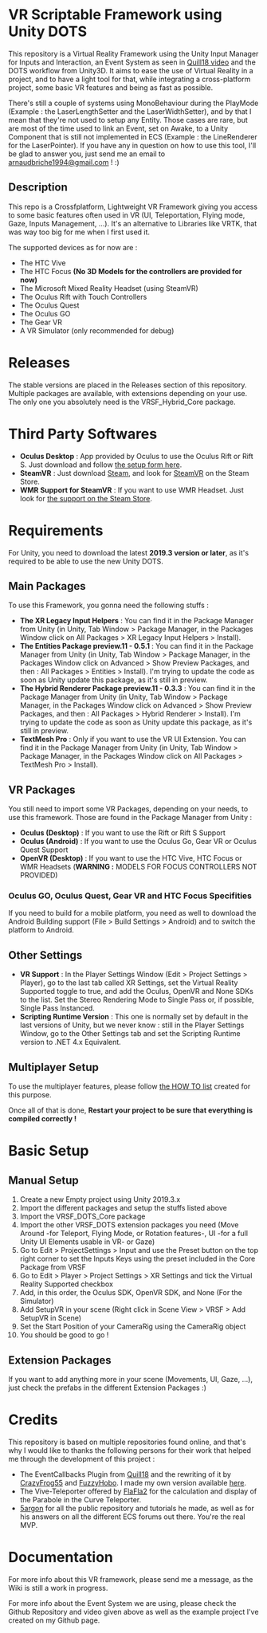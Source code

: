 # VR Scriptable Framework using Unity DOTS
This repository is a Virtual Reality Framework using the Unity Input Manager for Inputs and Interaction, an Event System as seen in [Quill18 video](https://www.youtube.com/watch?v=04wXkgfd9V8) and the DOTS workflow from Unity3D. It aims to ease the use of Virtual Reality in a project, and to have a light tool for that, while integrating a cross-platform project, some basic VR features and being as fast as possible. 


There's still a couple of systems using MonoBehaviour during the PlayMode (Example : the LaserLengthSetter and the LaserWidthSetter), and by that I mean that they're not used to setup any Entity. 
Those cases are rare, but are most of the time used to link an Event, set on Awake, to a Unity Component that is still not implemented in ECS (Example : the LineRenderer for the LaserPointer).
If you have any in question on how to use this tool, I'll be glad to answer you, just send me an email to arnaudbriche1994@gmail.com ! :)


## Description
This repo is a Crossfplatform, Lightweight VR Framework giving you access to some basic features often used in VR (UI, Teleportation, Flying mode, Gaze, Inputs Management, ...). It's an alternative to Libraries like VRTK, that was way too big for me when I first used it.


The supported devices as for now are :
- The HTC Vive
- The HTC Focus **(No 3D Models for the controllers are provided for now)**
- The Microsoft Mixed Reality Headset (using SteamVR)
- The Oculus Rift with Touch Controllers
- The Oculus Quest
- The Oculus GO
- The Gear VR
- A VR Simulator (only recommended for debug)


# Releases
The stable versions are placed in the Releases section of this repository. Multiple packages are available, with extensions depending on your use. The only one you absolutely need is the VRSF_Hybrid_Core package.


# Third Party Softwares
- **Oculus Desktop** : App provided by Oculus to use the Oculus Rift or Rift S. Just download and follow [the setup form here](https://www.oculus.com/rift/setup/).
- **SteamVR** : Just download [Steam](https://store.steampowered.com/about/), and look for [SteamVR](https://store.steampowered.com/app/250820/SteamVR/) on the Steam Store.
- **WMR Support for SteamVR** : If you want to use WMR Headset. Just look for [the support on the Steam Store](https://store.steampowered.com/app/719950/Windows_Mixed_Reality_for_SteamVR/).


# Requirements
For Unity, you need to download the latest **2019.3 version or later**, as it's required to be able to use the new Unity DOTS.

## Main Packages
To use this Framework, you gonna need the following stuffs :
- **The XR Legacy Input Helpers** : You can find it in the Package Manager from Unity (in Unity, Tab Window > Package Manager, in the Packages Window click on All Packages > XR Legacy Input Helpers > Install).
- **The Entities Package preview.11 - 0.5.1** : You can find it in the Package Manager from Unity (in Unity, Tab Window > Package Manager, in the Packages Window click on Advanced > Show Preview Packages, and then : All Packages > Entities > Install). I'm trying to update the code as soon as Unity update this package, as it's still in preview.
- **The Hybrid Renderer Package preview.11 - 0.3.3** : You can find it in the Package Manager from Unity (in Unity, Tab Window > Package Manager, in the Packages Window click on Advanced > Show Preview Packages, and then : All Packages > Hybrid Renderer > Install). I'm trying to update the code as soon as Unity update this package, as it's still in preview.
- **TextMesh Pro** : Only if you want to use the VR UI Extension. You can find it in the Package Manager from Unity (in Unity, Tab Window > Package Manager, in the Packages Window click on All Packages > TextMesh Pro > Install).

## VR Packages
You still need to import some VR Packages, depending on your needs, to use this framework. Those are found in the Package Manager from Unity :
- **Oculus (Desktop)** : If you want to use the Rift or Rift S Support
- **Oculus (Android)** : If you want to use the Oculus Go, Gear VR or Oculus Quest Support
- **OpenVR (Desktop)** : If you want to use the HTC Vive, HTC Focus or WMR Headsets (**WARNING :** MODELS FOR FOCUS CONTROLLERS NOT PROVIDED)

### Oculus GO, Oculus Quest, Gear VR and HTC Focus Specifities
If you need to build for a mobile platform, you need as well to download the Android Building support (File > Build Settings > Android) and to switch the platform to Android.

## Other Settings
- **VR Support** : In the Player Settings Window (Edit > Project Settings > Player), go to the last tab called XR Settings, set the Virtual Reality Supported toggle to true, and add the Oculus, OpenVR and None SDKs to the list. Set the Stereo Rendering Mode to Single Pass or, if possible, Single Pass Instanced.
- **Scripting Runtime Version** : This one is normally set by default in the last versions of Unity, but we never know :  still in the Player Settings Window, go to the Other Settings tab and set the Scripting Runtime version to .NET 4.x Equivalent.

## Multiplayer Setup
To use the multiplayer features, please follow [the HOW TO list](https://github.com/Jamy4000/VRSF_DOTS/blob/master/VRSF_DOTS/Assets/VRSF/Multiplayer/HOW_TO_Multi.md) created for this purpose.

Once all of that is done, **Restart your project to be sure that everything is compiled correctly !**



# Basic Setup

## Manual Setup
1. Create a new Empty project using Unity 2019.3.x
2. Import the different packages and setup the stuffs listed above
4. Import the VRSF_DOTS_Core package
5. Import the other VRSF_DOTS extension packages you need (Move Around -for Teleport, Flying Mode, or Rotation features-, UI -for a full Unity UI Elements usable in VR- or Gaze)
6. Go to Edit > ProjectSettings > Input and use the Preset button on the top right corner to set the Inputs Keys using the preset included in the Core Package from VRSF
7. Go to Edit > Player > Project Settings > XR Settings and tick the Virtual Reality Supported checkbox
8. Add, in this order, the Oculus SDK, OpenVR SDK, and None (For the Simulator)
9. Add SetupVR in your scene (Right click in Scene View > VRSF > Add SetupVR in Scene)
10. Set the Start Position of your CameraRig using the CameraRig object
11. You should be good to go !

## Extension Packages
If you want to add anything more in your scene (Movements, UI, Gaze, ...), just check the prefabs in the different Extension Packages :)


# Credits
This repository is based on multiple repositories found online, and that's why I would like to thanks the following persons for their work that helped me through the development of this project :
- The EventCallbacks Plugin from [Quill18](https://www.youtube.com/watch?v=04wXkgfd9V8) and the rewriting of it by [CrazyFrog55](https://github.com/crazyfox55) and [FuzzyHobo](https://github.com/FuzzyHobo). I made my own version available [here](https://github.com/Jamy4000/UnityCallbackAndEventTutorial).
- The Vive-Teleporter offered by [FlaFla2](https://github.com/Flafla2/Vive-Teleporter) for the calculation and display of the Parabole in the Curve Teleporter.
- [5argon](https://github.com/5argon) for all the public repository and tutorials he made, as well as for his answers on all the different ECS forums out there. You're the real MVP.


# Documentation
For more info about this VR framework, please send me a message, as the Wiki is still a work in progress.

For more info about the Event System we are using, please check the Github Repository and video given above as well as the example project I've created on my Github page.
